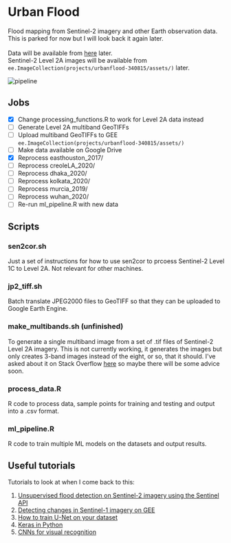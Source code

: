 # Urban Flood
Flood mapping from Sentinel-2 imagery and other Earth observation data. This is parked for now but I will look back it again later. <br> <br>
Data will be available from [here](https://drive.google.com/drive/folders/1PEWk1EoTjsuYFtD8fYGjk1sXEMu_gAaL?usp=sharing) later. <br>
Sentinel-2 Level 2A images will be available from `ee.ImageCollection(projects/urbanflood-340815/assets/)` later.

![pipeline](https://user-images.githubusercontent.com/41169293/153858873-8fccc5ed-bec7-48dd-89a0-63ff2ae00338.png)

## Jobs
- [x] Change processing_functions.R to work for Level 2A data instead
- [ ] Generate Level 2A multiband GeoTIFFs
- [ ] Upload multiband GeoTIFFs to GEE `ee.ImageCollection(projects/urbanflood-340815/assets/)`
- [ ] Make data available on Google Drive
- [x] Reprocess easthouston_2017/
- [ ] Reprocess creoleLA_2020/
- [ ] Reprocess dhaka_2020/
- [ ] Reprocess kolkata_2020/
- [ ] Reprocess murcia_2019/
- [ ] Reprocess wuhan_2020/
- [ ] Re-run ml_pipeline.R with new data

## Scripts
### sen2cor.sh
Just a set of instructions for how to use sen2cor to prcoess Sentinel-2 Level 1C to Level 2A. Not relevant for other machines.

### jp2_tiff.sh
Batch translate JPEG2000 files to GeoTIFF so that they can be uploaded to Google Earth Engine.

### make_multibands.sh (unfinished)
To generate a single multiband image from a set of .tif files of Sentinel-2 Level 2A imagery. This is not currently working, it generates the images but only creates 3-band images instead of the eight, or so, that it should. I've asked about it on Stack Overflow [here](https://stackoverflow.com/questions/71177166/gdal-translate-only-translating-first-three-bands-from-vrt-to-tif) so maybe there will be some advice soon.

### process_data.R
R code to process data, sample points for training and testing and output into a .csv format.

### ml_pipeline.R
R code to train multiple ML models on the datasets and output results.

## Useful tutorials
Tutorials to look at when I come back to this:
1. [Unsupervised flood detection on Sentinel-2 imagery using the Sentinel API](https://medium.com/analytics-vidhya/unsupervised-flood-detection-with-sentinel-2-satellite-imagery-7a254dc2be2e)
2. [Detecting changes in Sentinel-1 imagery on GEE](https://developers.google.com/earth-engine/tutorials/community/detecting-changes-in-sentinel-1-imagery-pt-1)
3. [How to train U-Net on your dataset](https://medium.com/coinmonks/learn-how-to-train-u-net-on-your-dataset-8e3f89fbd623)
4. [Keras in Python](https://www.datacamp.com/community/tutorials/convolutional-neural-networks-python)
5. [CNNs for visual recognition](https://cs231n.github.io/convolutional-networks/)
